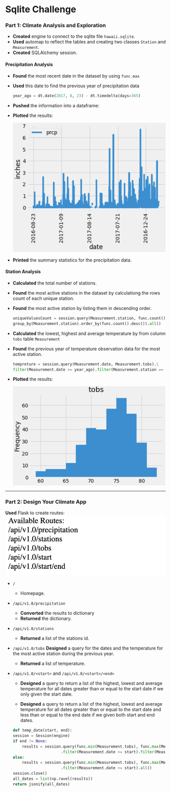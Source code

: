 # Sqlite Challenge


### **Part 1: Climate Analysis and Exploration**

- **Created** engine to connect to the sqlite file `hawaii.sqlite`.
- **Used** automap to reflect the tables and creating two classes `Station` and `Measurement`.
- **Created** SQLAlchemy session.

#### **Precipitation Analysis**

- **Found** the most recent date in the dataset by using `func.max`

- **Used** this date to find the previous year of precipitation data 
    ``` py
    year_ago = dt.date(2017, 8, 23) - dt.timedelta(days=365)
    ```


- **Pushed** the information into a dataframe:

- **Plotted** the results:

  ![precipitation](Images/precipitation_date.png)

- **Printed** the summary statistics for the precipitation data.

#### **Station Analysis**

- **Calculated** the total number of stations.

- **Found** the most active stations in the dataset by calculationg the rows count of each unique station.

- **Found** the most active station by listing them in descending order.
    ``` py
    uniqueValuesCount = session.query(Measurement.station, func.count()).\
    group_by(Measurement.station).order_by(func.count().desc()).all()
    ```
- **Calculated** the lowest, highest and average temperature by from column `tobs` table `Measurement`

- **Found** the previous year of temperature observation data for the most active station.
    ``` py 
    tempreture = session.query(Measurement.date, Measurement.tobs).\
    filter(Measurement.date >= year_ago).filter(Measurement.station == 'USC00519281').all()
    ```
- **Plotted** the results:

    ![station-histogram](Images/station_histogram.png)


- - -

### Part 2: Design Your Climate App

**Used** Flask to create routes:
    ![APIS](Images/apis.png)

* `/`

    * Homepage.

* `/api/v1.0/precipitation`
    * **Converted** the results to dictionary
    * **Returned** the dictionary.

* `/api/v1.0/stations`

    * **Returned** a list of the stations id.

* `/api/v1.0/tobs`
    **Designed** a query for the dates and the temperature for the most active station during the previous year.
    * **Returned** a list of temperature.

* `/api/v1.0/<start>` and `/api/v1.0/<start>/<end>`

    * **Designed** a query to return a list of the highest, lowest and average temperature for all dates greater than or equal to the start date if we only given the start date.

    * **Designed** a query to return a list of the highest, lowest and average temperature for all dates greater than or equal to the start date and less than or equal to the end date if we given both start and end dates.

    ``` py 
    def temp_date(start, end):
    session = Session(engine)
    if end != None:
        results = session.query(func.min(Measurement.tobs), func.max(Measurement.tobs), func.avg(Measurement.tobs)) \
                         .filter(Measurement.date >= start).filter(Measurement.date <= end).all()
    else:
        results = session.query(func.min(Measurement.tobs), func.max(Measurement.tobs), func.avg(Measurement.tobs)) \
                         .filter(Measurement.date >= start).all()
    session.close()
    all_dates = list(np.ravel(results))
    return jsonify(all_dates)
    ```


